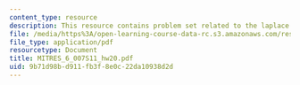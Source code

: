 ```yaml
---
content_type: resource
description: This resource contains problem set related to the laplace transform.
file: /media/https%3A/open-learning-course-data-rc.s3.amazonaws.com/res-6-007-signals-and-systems-spring-2011/9b71d98bd911fb3f8e0c22da10938d2d_MITRES_6_007S11_hw20.pdf
file_type: application/pdf
resourcetype: Document
title: MITRES_6_007S11_hw20.pdf
uid: 9b71d98b-d911-fb3f-8e0c-22da10938d2d
---
```

